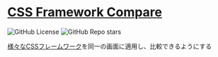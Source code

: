 # [CSS Framework Compare](https://cfc.osumiakari.jp)
![GitHub License](https://img.shields.io/github/license/oageo/cssframeworkcompare)
![GitHub Repo stars](https://img.shields.io/github/stars/oageo/cssframeworkcompare)

[様々なCSSフレームワーク](https://github.com/troxler/awesome-css-frameworks)を同一の画面に適用し、比較できるようにする
